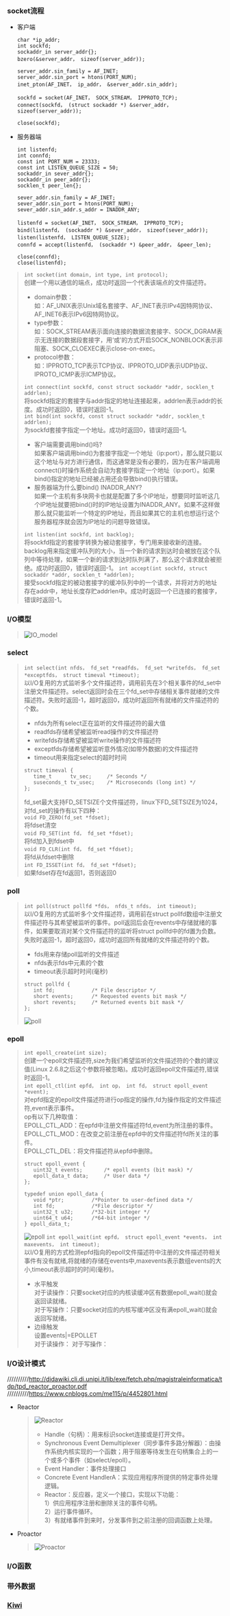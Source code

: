 ### socket流程
* 客户端
  ```
  char *ip_addr;
  int sockfd;
  sockaddr_in server_addr{};
  bzero(&server_addr， sizeof(server_addr));

  server_addr.sin_family = AF_INET;
  server_addr.sin_port = htons(PORT_NUM);
  inet_pton(AF_INET， ip_addr， &server_addr.sin_addr);

  sockfd = socket(AF_INET， SOCK_STREAM， IPPROTO_TCP);
  connect(sockfd， (struct sockaddr *) &server_addr， sizeof(server_addr));

  close(sockfd);
  ```
* 服务器端
  ```
  int listenfd;
  int connfd;
  const int PORT_NUM = 23333;
  const int LISTEN_QUEUE_SIZE = 50;
  sockaddr_in sever_addr{};
  sockaddr_in peer_addr{};
  socklen_t peer_len{};

  sever_addr.sin_family = AF_INET;
  sever_addr.sin_port = htons(PORT_NUM);
  sever_addr.sin_addr.s_addr = INADDR_ANY;

  listenfd = socket(AF_INET， SOCK_STREAM， IPPROTO_TCP);
  bind(listenfd， (sockaddr *) &sever_addr， sizeof(sever_addr));
  listen(listenfd， LISTEN_QUEUE_SIZE);
  connfd = accept(listenfd， (sockaddr *) &peer_addr， &peer_len);

  close(connfd);
  close(listenfd);
  ```
>`int socket(int domain, int type, int protocol);`  
>创建一个用以通信的端点，成功时返回一个代表该端点的文件描述符。  
>* domain参数：  
>如：AF_UNIX表示Unix域名套接字、AF_INET表示IPv4因特网协议、AF_INET6表示IPv6因特网协议。  
>* type参数：  
>如：SOCK_STREAM表示面向连接的数据流套接字、SOCK_DGRAM表示无连接的数据段套接字，用‘或’的方式开启SOCK_NONBLOCK表示非阻塞、SOCK_CLOEXEC表示close-on-exec。  
>* protocol参数：  
>如：IPPROTO_TCP表示TCP协议、IPPROTO_UDP表示UDP协议、IPROTO_ICMP表示ICMP协议。  
>
>`int connect(int sockfd, const struct sockaddr *addr, socklen_t addrlen);`  
>将sockfd指定的套接字与addr指定的地址连接起来，addrlen表示addr的长度。成功时返回0，错误时返回-1。  
>`int bind(int sockfd, const struct sockaddr *addr, socklen_t addrlen);`  
>为sockfd套接字指定一个地址。成功时返回0，错误时返回-1。  
>* 客户端需要调用bind()吗?  
>如果客户端调用bind()为套接字指定一个地址（ip:port），那么就只能以这个地址与对方进行通信，而这通常是没有必要的，因为在客户端调用connect()时操作系统会自动为套接字指定一个地址（ip:port）。如果bind()指定的地址已经被占用还会导致bind()执行错误。  
>* 服务器端为什么要bind() INADDR_ANY?  
>如果一个主机有多块网卡也就是配置了多个IP地址，想要同时监听这几个IP地址就要把bind()时的IP地址设置为INADDR_ANY。如果不这样做那么就只能监听一个特定的IP地址，而且如果其它的主机也想运行这个服务器程序就会因为IP地址的问题导致错误。  
>
>`int listen(int sockfd, int backlog);`  
>将sockfd指定的套接字转换为被动套接字，专门用来接收新的连接。backlog用来指定缓冲队列的大小，当一个新的请求到达时会被放在这个队列中等待处理，如果一个新的请求到达时队列满了，那么这个请求就会被拒绝。成功时返回0，错误时返回-1。 
>`int accept(int sockfd, struct sockaddr *addr, socklen_t *addrlen);`  
>接受sockfd指定的被动套接字的缓冲队列中的一个请求，并将对方的地址存在addr中，地址长度存贮addrlen中。成功时返回一个已连接的套接字，错误时返回-1。  
### I/O模型
>![IO_model](../pic/IO_model.png "IO_model")  
>
### select
>`int select(int nfds， fd_set *readfds， fd_set *writefds， fd_set *exceptfds， struct timeval *timeout);`  
>以I/O复用的方式监听多个文件描述符，调用前先在3个相关事件的fd_set中注册文件描述符。select返回时会在三个fd_set中存储相关事件就绪的文件描述符。失败时返回-1，超时返回0，成功时返回所有就绪的文件描述符的个数。  
>* nfds为所有select正在监听的文件描述符的最大值
>* readfds存储希望被监听read操作的文件描述符
>* writefds存储希望被监听write操作的文件描述符
>* exceptfds存储希望被监听意外情况(如带外数据)的文件描述符
>* timeout用来指定select的超时时间
>```
>struct timeval {
>    time_t      tv_sec;     /* Seconds */
>    suseconds_t tv_usec;    /* Microseconds (long int) */
>};
>```
>fd_set最大支持FD_SETSIZE个文件描述符，linux下FD_SETSIZE为1024，对fd_set的操作有以下四种：  
>`void FD_ZERO(fd_set *fdset);`  
>将fdset清空  
>`void FD_SET(int fd， fd_set *fdset);`  
>将fd加入到fdset中  
>`void FD_CLR(int fd， fd_set *fdset);`  
>将fd从fdset中删除  
>`int FD_ISSET(int fd， fd_set *fdset);`  
>如果fdset存在fd返回1，否则返回0
### poll
>`int poll(struct pollfd *fds， nfds_t nfds， int timeout);`  
>以I/O复用的方式监听多个文件描述符，调用前在struct pollfd数组中注册文件描述符与其希望被监听的事件。poll返回后会在revents中存储就绪的事件，如果要取消对某个文件描述符的监听将struct pollfd中的fd置为负数。失败时返回-1，超时返回0，成功时返回所有就绪的文件描述符的个数。  
>* fds用来存储poll监听的文件描述  
>* nfds表示fds中元素的个数  
>* timeout表示超时时间(毫秒)  
>```
>struct pollfd {
>    int fd;            /* File descriptor */
>    short events;      /* Requested events bit mask */
>    short revents;     /* Returned events bit mask */
>};
>```
>![poll](../pic/poll.png "poll")
### epoll 
>`int epoll_create(int size);`  
>创建一个epoll文件描述符,size为我们希望监听的文件描述符的个数的建议值(Linux 2.6.8之后这个参数将被忽略)。成功时返回epoll文件描述符,错误时返回-1。  
>`int epoll_ctl(int epfd， int op， int fd， struct epoll_event *event);`  
>对epfd指定的epoll文件描述符进行op指定的操作,fd为操作指定的文件描述符,event表示事件。  
>op有以下几种取值：  
>EPOLL_CTL_ADD：在epfd中注册文件描述符fd,event为所注册的事件。  
>EPOLL_CTL_MOD：在改变之前注册在epfd中的文件描述符fd所关注的事件。  
>EPOLL_CTL_DEL：将文件描述符从epfd中删除。
>```
>struct epoll_event {
>    uint32_t events;       /* epoll events (bit mask) */
>    epoll_data_t data;     /* User data */
>};
>
>typedef union epoll_data {
>    void *ptr;         /*Pointer to user-defined data */
>    int fd;            /*File descriptor */
>    uint32_t u32;      /*32-bit integer */
>    uint64_t u64;      /*64-bit integer */
>} epoll_data_t;
>```
>![epoll](../pic/epoll.png "epoll")
>`int epoll_wait(int epfd， struct epoll_event *events， int maxevents， int timeout);`  
>以I/O复用的方式检测epfd指向的epoll文件描述符中注册的文件描述符相关事件有没有就绪,将就绪的存储在events中,maxevents表示数组events的大小,timeout表示超时的时间(毫秒)。  
>* 水平触发  
>对于读操作：只要socket对应的内核读缓冲区有数据epoll_wait()就会返回读就绪。  
>对于写操作：只要socket对应的内核写缓冲区没有满epoll_wait()就会返回写就绪。  
>* 边缘触发  
>设置events|=EPOLLET  
>对于读操作：
>对于写操作：
### I/O设计模式
//////////http://didawiki.cli.di.unipi.it/lib/exe/fetch.php/magistraleinformatica/tdp/tpd_reactor_proactor.pdf  
//////////https://www.cnblogs.com/me115/p/4452801.html  
* Reactor
  >![Reactor](../pic/Reactor.png "Reactor")  
  >* Handle（句柄）：用来标识socket连接或是打开文件。  
  >* Synchronous Event Demultiplexer（同步事件多路分解器）：由操作系统内核实现的一个函数；用于阻塞等待发生在句柄集合上的一个或多个事件（如select/epoll）。
  >* Event Handler：事件处理接口  
  >* Concrete Event HandlerA：实现应用程序所提供的特定事件处理逻辑。  
  >* Reactor：反应器，定义一个接口，实现以下功能：  
  1）供应用程序注册和删除关注的事件句柄。  
  2）运行事件循环。  
  3）有就绪事件到来时，分发事件到之前注册的回调函数上处理。  
* Proactor
  >![Proactor](../pic/Proactor.png "Proactor")  
  >
### I/O函数
### 带外数据
### [Kiwi](https://github.com/Xing-YuKai/Kiwi)  